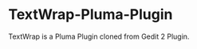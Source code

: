 TextWrap-Pluma-Plugin
=====================

TextWrap is a Pluma Plugin cloned from Gedit 2 Plugin.
